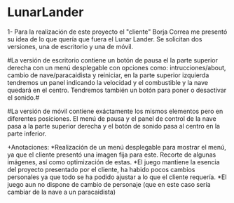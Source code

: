 # LunarLander

1- Para la realización de este proyecto el "cliente" Borja Correa me presentó su idea de lo que quería que fuera el Lunar Lander.
Se solicitan dos versiones, una de escritorio y una de móvil. 

#La versión de escritorio contiene un botón de pausa el la parte superior derecha con un menú desplegable con opciones 
como: intrucciones/about, cambio de nave/paracaidista y reiniciar, en la parte superior izquierda tendremos un panel
indicando la velocidad y el combustible y la nave quedará en el centro. Tendremos también un botón para poner
o desactivar el sonido.#

#La versión de móvil contiene exáctamente los mismos elementos pero en diferentes posiciones. El menú de pausa y el panel de control
de la nave pasa a la parte superior derecha y el botón de sonido pasa al centro en la parte inferior.

+Anotaciones: *Realización de un menú desplegable para mostrar el menú, ya que el cliente presentó una imagen fija para este.
Recorte de algunas imágenes, así como optimización de estas.
*El juego mantiene la esencia del proyecto presentado por el cliente, ha habido pocos cambios personales ya que todo se ha podido ajustar
a lo que el cliente requería.
*El juego aun no dispone de cambio de personaje (que en este caso sería cambiar de la nave a un paracaidista)


